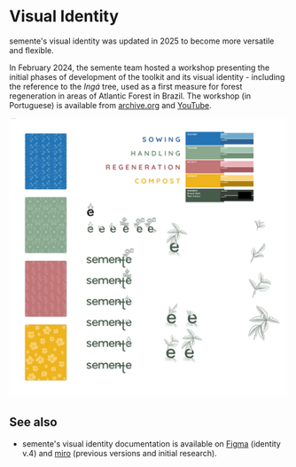 # Visual Identity

semente's visual identity was updated in 2025 to become more versatile and flexible.

In February 2024, the semente team hosted a workshop presenting the initial phases of development of the toolkit and its visual identity - including the reference to the _Ingá_ tree, used as a first measure for forest regeneration in areas of Atlantic Forest in Brazil. The workshop (in Portuguese) is available from [archive.org](https://archive.org/details/semente-identidade-comunicacao) and [YouTube](https://www.youtube.com/watch?v=ISYXjBHd8gs).

![identity](identity.png)

## See also

- semente's visual identity documentation is available on [Figma](https://www.figma.com/design/ypCip3jSUu2Halyg2gG32e/semente-identity-v4?node-id=83-1136&t=CmIVOCiNbMv7GMXK-1) (identity v.4) and [miro](https://miro.com/app/board/uXjVIEuVadM=/) (previous versions and initial research).